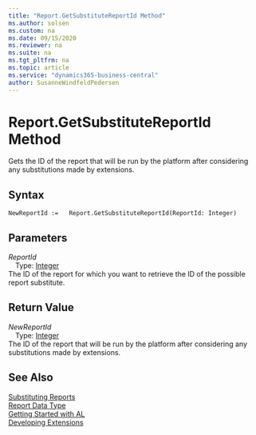 ```yaml
---
title: "Report.GetSubstituteReportId Method"
ms.author: solsen
ms.custom: na
ms.date: 09/15/2020
ms.reviewer: na
ms.suite: na
ms.tgt_pltfrm: na
ms.topic: article
ms.service: "dynamics365-business-central"
author: SusanneWindfeldPedersen
---
```

[//]: # (START>DO_NOT_EDIT)
[//]: # (IMPORTANT:Do not edit any of the content between here and the END>DO_NOT_EDIT.)
[//]: # (Any modifications should be made in the .xml files in the ModernDev repo.)
# Report.GetSubstituteReportId Method
Gets the ID of the report that will be run by the platform after considering any substitutions made by extensions.


## Syntax
```
NewReportId :=   Report.GetSubstituteReportId(ReportId: Integer)
```
## Parameters
*ReportId*  
&emsp;Type: [Integer](../integer/integer-data-type.md)  
The ID of the report for which you want to retrieve the ID of the possible report substitute.  


## Return Value
*NewReportId*  
&emsp;Type: [Integer](../integer/integer-data-type.md)  
The ID of the report that will be run by the platform after considering any substitutions made by extensions.  


[//]: # (IMPORTANT: END>DO_NOT_EDIT)
## See Also
[Substituting Reports](../../devenv-substituting-reports.md)  
[Report Data Type](report-data-type.md)  
[Getting Started with AL](../../devenv-get-started.md)  
[Developing Extensions](../../devenv-dev-overview.md)